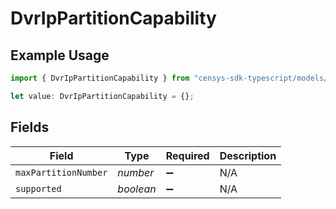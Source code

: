 # DvrIpPartitionCapability

## Example Usage

```typescript
import { DvrIpPartitionCapability } from "censys-sdk-typescript/models/components";

let value: DvrIpPartitionCapability = {};
```

## Fields

| Field                | Type                 | Required             | Description          |
| -------------------- | -------------------- | -------------------- | -------------------- |
| `maxPartitionNumber` | *number*             | :heavy_minus_sign:   | N/A                  |
| `supported`          | *boolean*            | :heavy_minus_sign:   | N/A                  |